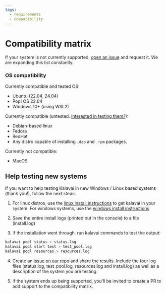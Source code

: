 ```yaml
---
tags:
  - requirements
  - compatibility
---
```


# Compatibility matrix

If your system is not currently supported, [open an issue](https://github.com/kalavai-net/kalavai-client/issues) and request it. We are expanding this list constantly.


### OS compatibility

Currently compatible and tested OS:

- Ubuntu (22.04, 24.04)
- Pop! OS 22.04
- Windows 10+ (using WSL2)

Currently compatible (untested. [Interested in testing them?](#help-testing-new-systems)):

- Debian-based linux
- Fedora
- RedHat
- Any distro capable of installing `.deb` and `.rpm` packages.

Currently not compatible:

- MacOS


## Help testing new systems

If you want to help testing Kalavai in new Windows / Linux based systems (thank you!), follow the next steps:

1. For linux distros, use the [linux install instructions](getting_started.md#linux) to get kalavai in your system. For windows systems, use the [windows install instructions](getting_started.md#windows)

2. Save the entire install logs (printed out in the console) to a file (install.log)

3. If the installation went through, run kalavai commands to test the output:
```bash
kalavai pool status > status.log
kalavai pool start test > test_pool.log
kalavai pool resources > resources.log
```

4. Create an [issue on our repo](https://github.com/kalavai-net/kalavai-client/issues) and share the results. Include the four log files (status.log, test_pool.log, resources.log and install.log) as well as a description of the system you are testing.

5. If the system ends up being supported, you'll be invited to create a PR to add support to the compatibility matrix.
